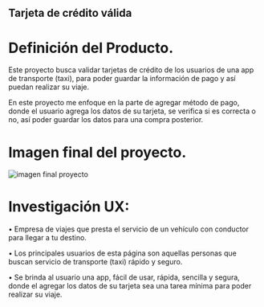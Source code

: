 ## Tarjeta de crédito válida

# Definición del Producto.
Este proyecto busca validar tarjetas de crédito de los usuarios de una app de transporte (taxi), para poder guardar la información de pago y así puedan realizar su viaje.

En este proyecto me enfoque en la parte de agregar método de pago, donde el usuario agrega los datos de su tarjeta, se verifica si es correcta o no, así poder guardar los datos para una compra posterior.

# Imagen final del proyecto.
![imagen final proyecto](https://user-images.githubusercontent.com/86315221/126675287-01bb1557-9332-426a-8174-e5b3ce4dd3fc.jpg)


# Investigación UX:

•	Empresa de viajes que presta el servicio de un vehículo con conductor para llegar a tu destino.

•	Los principales usuarios de esta página son aquellas personas que buscan servicio de transporte (taxi) rápido y seguro.

•	Se brinda al usuario una app, fácil de usar, rápida, sencilla y segura, donde el agregar los datos de su tarjeta sea una tarea mínima para poder realizar su viaje.


